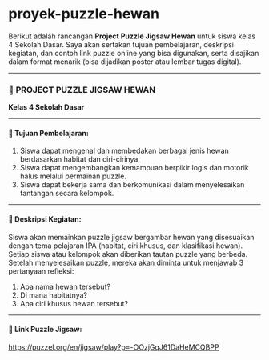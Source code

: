 # proyek-puzzle-hewan
Berikut adalah rancangan **Project Puzzle Jigsaw Hewan** untuk siswa kelas 4 Sekolah Dasar. Saya akan sertakan tujuan pembelajaran, deskripsi kegiatan, dan contoh link puzzle online yang bisa digunakan, serta disajikan dalam format menarik (bisa dijadikan poster atau lembar tugas digital).

---

### 🧩 **PROJECT PUZZLE JIGSAW HEWAN**
**Kelas 4 Sekolah Dasar**

---

#### 🎯 **Tujuan Pembelajaran:**
1. Siswa dapat mengenal dan membedakan berbagai jenis hewan berdasarkan habitat dan ciri-cirinya.
2. Siswa dapat mengembangkan kemampuan berpikir logis dan motorik halus melalui permainan puzzle.
3. Siswa dapat bekerja sama dan berkomunikasi dalam menyelesaikan tantangan secara kelompok.

---

#### 📝 **Deskripsi Kegiatan:**
Siswa akan memainkan puzzle jigsaw bergambar hewan yang disesuaikan dengan tema pelajaran IPA (habitat, ciri khusus, dan klasifikasi hewan). Setiap siswa atau kelompok akan diberikan tautan puzzle yang berbeda. Setelah menyelesaikan puzzle, mereka akan diminta untuk menjawab 3 pertanyaan refleksi:

1. Apa nama hewan tersebut?
2. Di mana habitatnya?
3. Apa ciri khusus hewan tersebut?

---

#### 🔗 **Link Puzzle Jigsaw:**
https://puzzel.org/en/jigsaw/play?p=-OOzjGqJ61DaHeMCQBPP

